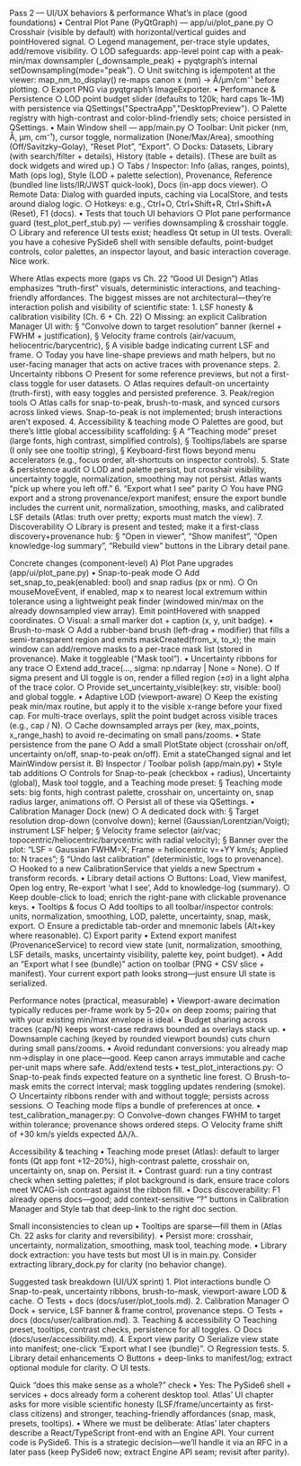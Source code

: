 
Pass 2 — UI/UX behaviors & performance
What’s in place (good foundations)
	• Central Plot Pane (PyQtGraph) — app/ui/plot_pane.py
		○ Crosshair (visible by default) with horizontal/vertical guides and pointHovered signal.
		○ Legend management, per-trace style updates, add/remove visibility.
		○ LOD safeguards: app-level point cap with a peak-min/max downsampler (_downsample_peak) + pyqtgraph’s internal setDownsampling(mode="peak").
		○ Unit switching is idempotent at the viewer: map_nm_to_display() re-maps canon x (nm) → Å/µm/cm⁻¹ before plotting.
		○ Export PNG via pyqtgraph’s ImageExporter.
	• Performance & Persistence
		○ LOD point budget slider (defaults to 120k; hard caps 1k–1M) with persistence via QSettings("SpectraApp","DesktopPreview").
		○ Palette registry with high-contrast and color-blind-friendly sets; choice persisted in QSettings.
	• Main Window shell — app/main.py
		○ Toolbar: Unit picker (nm, Å, µm, cm⁻¹), cursor toggle, normalization (None/Max/Area), smoothing (Off/Savitzky–Golay), “Reset Plot”, “Export”.
		○ Docks: Datasets, Library (with search/filter + details), History (table + details). (These are built as dock widgets and wired up.)
		○ Tabs / Inspector: Info (alias, ranges, points), Math (ops log), Style (LOD + palette selection), Provenance, Reference (bundled line lists/IR/JWST quick-look), Docs (in-app docs viewer).
		○ Remote Data: Dialog with guarded inputs, caching via LocalStore, and tests around dialog logic.
		○ Hotkeys: e.g., Ctrl+O, Ctrl+Shift+R, Ctrl+Shift+A (Reset), F1 (docs).
	• Tests that touch UI behaviors
		○ Plot pane performance guard (test_plot_perf_stub.py) — verifies downsampling & crosshair toggle.
		○ Library and reference UI tests exist; headless Qt setup in UI tests.
Overall: you have a cohesive PySide6 shell with sensible defaults, point-budget controls, color palettes, an inspector layout, and basic interaction coverage. Nice work.

Where Atlas expects more (gaps vs Ch. 22 “Good UI Design”)
Atlas emphasizes “truth-first” visuals, deterministic interactions, and teaching-friendly affordances. The biggest misses are not architectural—they’re interaction polish and visibility of scientific state:
	1. LSF honesty & calibration visibility (Ch. 6 + Ch. 22)
		○ Missing: an explicit Calibration Manager UI with:
			§ “Convolve down to target resolution” banner (kernel + FWHM + justification),
			§ Velocity frame controls (air/vacuum, heliocentric/barycentric),
			§ A visible badge indicating current LSF and frame.
		○ Today you have line-shape previews and math helpers, but no user-facing manager that acts on active traces with provenance steps.
	2. Uncertainty ribbons
		○ Present for some reference previews, but not a first-class toggle for user datasets.
		○ Atlas requires default-on uncertainty (truth-first), with easy toggles and persisted preference.
	3. Peak/region tools
		○ Atlas calls for snap-to-peak, brush-to-mask, and synced cursors across linked views. Snap-to-peak is not implemented; brush interactions aren’t exposed.
	4. Accessibility & teaching mode
		○ Palettes are good, but there’s little global accessibility scaffolding:
			§ A “Teaching mode” preset (large fonts, high contrast, simplified controls),
			§ Tooltips/labels are sparse (I only see one tooltip string),
			§ Keyboard-first flows beyond menu accelerators (e.g., focus order, alt-shortcuts on inspector controls).
	5. State & persistence audit
		○ LOD and palette persist, but crosshair visibility, uncertainty toggle, normalization, smoothing may not persist. Atlas wants “pick up where you left off.”
	6. “Export what I see” parity
		○ You have PNG export and a strong provenance/export manifest; ensure the export bundle includes the current unit, normalization, smoothing, masks, and calibrated LSF details (Atlas: truth over pretty; exports must match the view).
	7. Discoverability
		○ Library is present and tested; make it a first-class discovery+provenance hub:
			§ “Open in viewer”, “Show manifest”, “Open knowledge-log summary”, “Rebuild view” buttons in the Library detail pane.

Concrete changes (component-level)
A) Plot Pane upgrades (app/ui/plot_pane.py)
	• Snap-to-peak mode
		○ Add set_snap_to_peak(enabled: bool) and snap radius (px or nm).
		○ On mouseMoveEvent, if enabled, map x to nearest local extremum within tolerance using a lightweight peak finder (windowed min/max on the already downsampled view array). Emit pointHovered with snapped coordinates.
		○ Visual: a small marker dot + caption (x, y, unit badge).
	• Brush-to-mask
		○ Add a rubber-band brush (left-drag + modifier) that fills a semi-transparent region and emits maskCreated(from_x, to_x); the main window can add/remove masks to a per-trace mask list (stored in provenance). Make it toggleable (“Mask tool”).
	• Uncertainty ribbons for any trace
		○ Extend add_trace(..., sigma: np.ndarray | None = None).
		○ If sigma present and UI toggle is on, render a filled region (±σ) in a light alpha of the trace color.
		○ Provide set_uncertainty_visible(key: str, visible: bool) and global toggle.
	• Adaptive LOD (viewport-aware)
		○ Keep the existing peak min/max routine, but apply it to the visible x-range before your fixed cap. For multi-trace overlays, split the point budget across visible traces (e.g., cap / N).
		○ Cache downsampled arrays per (key, max_points, x_range_hash) to avoid re-decimating on small pans/zooms.
	• State persistence from the pane
		○ Add a small PlotState object (crosshair on/off, uncertainty on/off, snap-to-peak on/off). Emit a stateChanged signal and let MainWindow persist it.
B) Inspector / Toolbar polish (app/main.py)
	• Style tab additions
		○ Controls for Snap-to-peak (checkbox + radius), Uncertainty (global), Mask tool toggle, and a Teaching mode preset:
			§ Teaching mode sets: big fonts, high contrast palette, crosshair on, uncertainty on, snap radius larger, animations off.
		○ Persist all of these via QSettings.
	• Calibration Manager Dock (new)
		○ A dedicated dock with:
			§ Target resolution drop-down (convolve down); kernel (Gaussian/Lorentzian/Voigt); instrument LSF helper;
			§ Velocity frame selector (air/vac; topocentric/heliocentric/barycentric with radial velocity);
			§ Banner over the plot: “LSF = Gaussian FWHM=X; Frame = heliocentric v=+YY km/s; Applied to: N traces”;
			§ “Undo last calibration” (deterministic, logs to provenance).
		○ Hooked to a new CalibrationService that yields a new Spectrum + transform records.
	• Library detail actions
		○ Buttons: Load, View manifest, Open log entry, Re-export ‘what I see’, Add to knowledge-log (summary).
		○ Keep double-click to load; enrich the right-pane with clickable provenance keys.
	• Tooltips & focus
		○ Add tooltips to all toolbar/inspector controls: units, normalization, smoothing, LOD, palette, uncertainty, snap, mask, export.
		○ Ensure a predictable tab-order and mnemonic labels (Alt+key where reasonable).
C) Export parity
	• Extend export manifest (ProvenanceService) to record view state (unit, normalization, smoothing, LSF details, masks, uncertainty visibility, palette key, point budget).
	• Add an “Export what I see (bundle)” action on toolbar (PNG + CSV slice + manifest). Your current export path looks strong—just ensure UI state is serialized.

Performance notes (practical, measurable)
	• Viewport-aware decimation typically reduces per-frame work by 5–20× on deep zooms; pairing that with your existing min/max envelope is ideal.
	• Budget sharing across traces (cap/N) keeps worst-case redraws bounded as overlays stack up.
	• Downsample caching (keyed by rounded viewport bounds) cuts churn during small pans/zooms.
	• Avoid redundant conversions: you already map nm→display in one place—good. Keep canon arrays immutable and cache per-unit maps where safe.
Add/extend tests
	• test_plot_interactions.py:
		○ Snap-to-peak finds expected feature on a synthetic line forest.
		○ Brush-to-mask emits the correct interval; mask toggling updates rendering (smoke).
		○ Uncertainty ribbons render with and without toggle; persists across sessions.
		○ Teaching mode flips a bundle of preferences at once.
	• test_calibration_manager.py:
		○ Convolve-down changes FWHM to target within tolerance; provenance shows ordered steps.
		○ Velocity frame shift of +30 km/s yields expected Δλ/λ.

Accessibility & teaching
	• Teaching mode preset (Atlas): default to larger fonts (Qt app font +12–20%), high-contrast palette, crosshair on, uncertainty on, snap on. Persist it.
	• Contrast guard: run a tiny contrast check when setting palettes; if plot background is dark, ensure trace colors meet WCAG-ish contrast against the ribbon fill.
	• Docs discoverability: F1 already opens docs—good; add context-sensitive “?” buttons in Calibration Manager and Style tab that deep-link to the right doc section.

Small inconsistencies to clean up
	• Tooltips are sparse—fill them in (Atlas Ch. 22 asks for clarity and reversibility).
	• Persist more: crosshair, uncertainty, normalization, smoothing, mask tool, teaching mode.
	• Library dock extraction: you have tests but most UI is in main.py. Consider extracting library_dock.py for clarity (no behavior change).

Suggested task breakdown (UI/UX sprint)
	1. Plot interactions bundle
		○ Snap-to-peak, uncertainty ribbons, brush-to-mask, viewport-aware LOD & cache.
		○ Tests + docs (docs/user/plot_tools.md).
	2. Calibration Manager
		○ Dock + service, LSF banner & frame control, provenance steps.
		○ Tests + docs (docs/user/calibration.md).
	3. Teaching & accessibility
		○ Teaching preset, tooltips, contrast checks, persistence for all toggles.
		○ Docs (docs/user/accessibility.md).
	4. Export view parity
		○ Serialize view state into manifest; one-click “Export what I see (bundle)”.
		○ Regression tests.
	5. Library detail enhancements
		○ Buttons + deep-links to manifest/log; extract optional module for clarity.
		○ UI tests.

Quick “does this make sense as a whole?” check
	• Yes: The PySide6 shell + services + docs already form a coherent desktop tool. Atlas’ UI chapter asks for more visible scientific honesty (LSF/frame/uncertainty as first-class citizens) and stronger, teaching-friendly affordances (snap, mask, presets, tooltips).
	• Where we must be deliberate: Atlas’ later chapters describe a React/TypeScript front-end with an Engine API. Your current code is PySide6. This is a strategic decision—we’ll handle it via an RFC in a later pass (keep PySide6 now; extract Engine API seam; revisit after parity).
